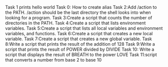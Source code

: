 Task 1 prints hello world
Task 0: How to create alias
Task 2:Add /action to the PATH. /action should be the last directory the shell looks into when looking for a program.
Task 3:Create a script that counts the number of directories in the PATH.
Task 4:Create a script that lists environment variables.
Task 5:Create a script that lists all local variables and environment variables, and functions.
Task 6:Create a script that creates a new local variable.
Task 7:Create a script that creates a new global variable.
Task 8:Write a script that prints the result of the addition of 128
Task 9:Write a script that prints the result of POWER divided by DIVIDE
Task 10: Write a script that displays the result of BREATH to the power LOVE
Task 11:script that converts a number from base 2 to base 10
